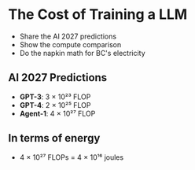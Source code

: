 # The Cost of Training a LLM

- Share the AI 2027 predictions
- Show the compute comparison
- Do the napkin math for BC's electricity

## AI 2027 Predictions
- **GPT-3**: 3 × 10²³ FLOP
- **GPT-4**: 2 × 10²⁵ FLOP  
- **Agent-1**: 4 × 10²⁷ FLOP

## In terms of energy

- 4 × 10²⁷ FLOPs = 4 × 10¹⁶ joules
